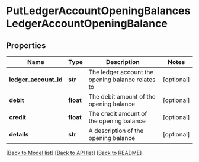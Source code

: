 # PutLedgerAccountOpeningBalancesLedgerAccountOpeningBalance

## Properties
Name | Type | Description | Notes
------------ | ------------- | ------------- | -------------
**ledger_account_id** | **str** | The ledger account the opening balance relates to | [optional] 
**debit** | **float** | The debit amount of the opening balance | [optional] 
**credit** | **float** | The credit amount of the opening balance | [optional] 
**details** | **str** | A description of the opening balance | [optional] 

[[Back to Model list]](../README.md#documentation-for-models) [[Back to API list]](../README.md#documentation-for-api-endpoints) [[Back to README]](../README.md)


